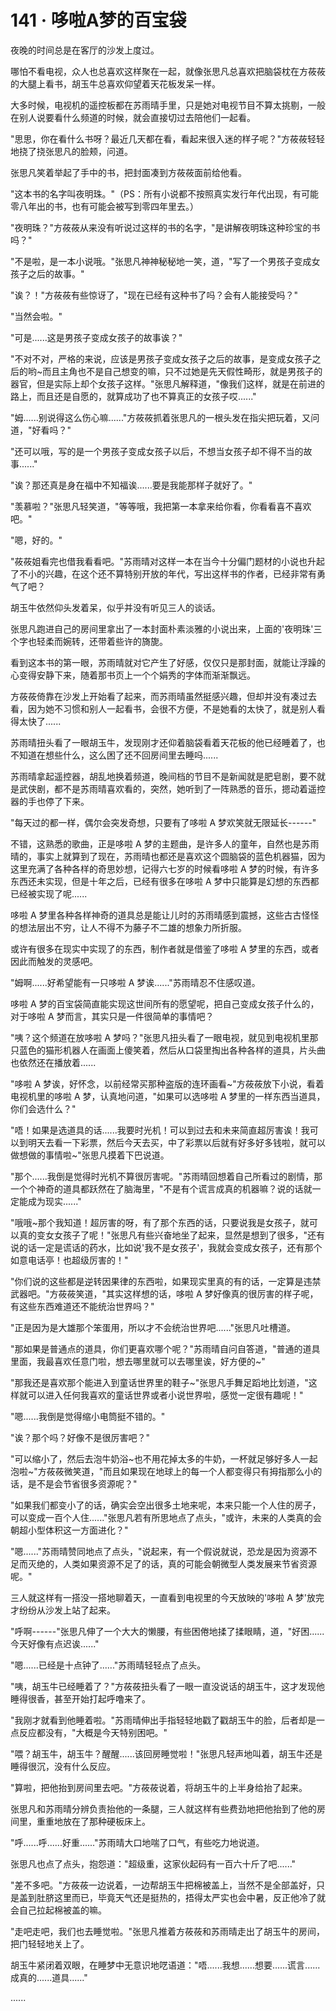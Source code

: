 <link rel="stylesheet" href="../styles/text.css" />
<h1>141 · 哆啦A梦的百宝袋</h1>

夜晚的时间总是在客厅的沙发上度过。

哪怕不看电视，众人也总喜欢这样聚在一起，就像张思凡总喜欢把脑袋枕在方莜莜的大腿上看书，胡玉牛总喜欢仰望着天花板发呆一样。

大多时候，电视机的遥控板都在苏雨晴手里，只是她对电视节目不算太挑剔，一般在别人说要看什么频道的时候，就会直接切过去陪他们一起看。

"思思，你在看什么书呀？最近几天都在看，看起来很入迷的样子呢？"方莜莜轻轻地挠了挠张思凡的脸颊，问道。

张思凡笑着举起了手中的书，把封面凑到方莜莜面前给他看。

"这本书的名字叫夜明珠。"（PS：所有小说都不按照真实发行年代出现，有可能零八年出的书，也有可能会被写到零四年里去。）

"夜明珠？"方莜莜从来没有听说过这样的书的名字，"是讲解夜明珠这种珍宝的书吗？"

"不是啦，是一本小说哦。"张思凡神神秘秘地一笑，道，"写了一个男孩子变成女孩子之后的故事。"

"诶？！"方莜莜有些惊讶了，"现在已经有这种书了吗？会有人能接受吗？"

"当然会啦。"

"可是......这是男孩子变成女孩子的故事诶？"

"不对不对，严格的来说，应该是男孩子变成女孩子之后的故事，是变成女孩子之后的哟\~而且主角也不是自己想变的嘛，只不过她是先天假性畸形，就是男孩子的器官，但是实际上却个女孩子这样。"张思凡解释道，"像我们这样，就是在前进的路上，而且还是自愿的，就算成功了也不算真正的女孩子哎......"

"姆......别说得这么伤心嘛......"方莜莜抓着张思凡的一根头发在指尖把玩着，又问道，"好看吗？"

"还可以哦，写的是一个男孩子变成女孩子以后，不想当女孩子却不得不当的故事......"

"诶？那还真是身在福中不知福诶......要是我能那样子就好了。"

"羡慕啦？"张思凡轻笑道，"等等哦，我把第一本拿来给你看，你看看喜不喜欢吧。"

"嗯，好的。"

"莜莜姐看完也借我看看吧。"苏雨晴对这样一本在当今十分偏门题材的小说也升起了不小的兴趣，在这个还不算特别开放的年代，写出这样书的作者，已经非常有勇气了吧？

胡玉牛依然仰头发着呆，似乎并没有听见三人的谈话。

张思凡跑进自己的房间里拿出了一本封面朴素淡雅的小说出来，上面的'夜明珠'三个字也轻柔而婉转，还带着些许的旖旎。

看到这本书的第一眼，苏雨晴就对它产生了好感，仅仅只是那封面，就能让浮躁的心变得安静下来，随着那书页上一个个娟秀的字体而渐渐飘远。

方莜莜倚靠在沙发上开始看了起来，而苏雨晴虽然挺感兴趣，但却并没有凑过去看，因为她不习惯和别人一起看书，会很不方便，不是她看的太快了，就是别人看得太快了......

苏雨晴扭头看了一眼胡玉牛，发现刚才还仰着脑袋看着天花板的他已经睡着了，也不知道在想些什么，这么困了还不回房间里去睡吗......

苏雨晴拿起遥控器，胡乱地换着频道，晚间档的节目不是新闻就是肥皂剧，要不就是武侠剧，都不是苏雨晴喜欢看的，突然，她听到了一阵熟悉的音乐，摁动着遥控器的手也停了下来。

"每天过的都一样，偶尔会突发奇想，只要有了哆啦 A 梦欢笑就无限延长------"

不错，这熟悉的歌曲，正是哆啦 A 梦的主题曲，是许多人的童年，自然也是苏雨晴的，事实上就算到了现在，苏雨晴也都还是喜欢这个圆脑袋的蓝色机器猫，因为这里充满了各种各样的奇思妙想，记得六七岁的时候看哆啦 A 梦的时候，有许多东西还未实现，但是十年之后，已经有很多在哆啦 A 梦中只能算是幻想的东西都已经被实现了呢......

哆啦 A 梦里各种各样神奇的道具总是能让儿时的苏雨晴感到震撼，这些古古怪怪的想法层出不穷，让人不得不为藤子不二雄的想象力所折服。

或许有很多在现实中实现了的东西，制作者就是借鉴了哆啦 A 梦里的东西，或者因此而触发的灵感吧。

"姆啊......好希望能有一只哆啦 A 梦诶......"苏雨晴忍不住感叹道。

哆啦 A 梦的百宝袋简直能实现这世间所有的愿望呢，把自己变成女孩子什么的，对于哆啦 A 梦而言，其实只是一件很简单的事情吧？

"咦？这个频道在放哆啦 A 梦吗？"张思凡扭头看了一眼电视，就见到电视机里那只蓝色的猫形机器人在画面上傻笑着，然后从口袋里掏出各种各样的道具，片头曲也依然还在播放着......

"哆啦 A 梦诶，好怀念，以前经常买那种盗版的连环画看\~"方莜莜放下小说，看着电视机里的哆啦 A 梦，认真地问道，"如果可以选哆啦 A 梦里的一样东西当道具，你们会选什么？"

"唔！如果是选道具的话......我要时光机！可以到过去和未来简直超厉害诶！我可以到明天去看一下彩票，然后今天去买，中了彩票以后就有好多好多钱啦，就可以做想做的事情啦\~"张思凡摸着下巴说道。

"那个......我倒是觉得时光机不算很厉害呢。"苏雨晴回想着自己所看过的剧情，那一个个神奇的道具都跃然在了脑海里，"不是有个谎言成真的机器嘛？说的话就一定能成为现实......"

"哦哦\~那个我知道！超厉害的呀，有了那个东西的话，只要说我是女孩子，就可以真的变女女孩子了呢！"张思凡有些兴奋地坐了起来，显然是想到了很多，"还有说的话一定是谎话的药水，比如说'我不是女孩子'，我就会变成女孩子，还有那个如意电话亭！也超级厉害的！"

"你们说的这些都是逆转因果律的东西啦，如果现实里真的有的话，一定算是违禁武器吧。"方莜莜笑道，"其实这样想的话，哆啦 A 梦好像真的很厉害的样子呢，有这些东西难道还不能统治世界吗？"

"正是因为是大雄那个笨蛋用，所以才不会统治世界吧......"张思凡吐槽道。

"那如果是普通点的道具，你们更喜欢哪个呢？"苏雨晴自问自答道，"普通的道具里面，我最喜欢任意门啦，想去哪里就可以去哪里诶，好方便的\~"

"那我还是喜欢那个能进入到童话世界里的鞋子\~"张思凡手舞足蹈地比划道，"这样就可以进入任何我喜欢的童话世界或者小说世界啦，感觉一定很有趣呢！"

"嗯......我倒是觉得缩小电筒挺不错的。"

"诶？那个吗？好像不是很厉害吧？"

"可以缩小了，然后去泡牛奶浴\~也不用花掉太多的牛奶，一杯就足够好多人一起泡啦\~"方莜莜微笑道，"而且如果现在地球上的每一个人都变得只有拇指那么小的话，是不是会节省很多资源呢？"

"如果我们都变小了的话，确实会空出很多土地来呢，本来只能一个人住的房子，可以变成一百个人住......"张思凡若有所思地点了点头，"或许，未来的人类真的会朝超小型体积这一方面进化？"

"嗯......"苏雨晴赞同地点了点头，"说起来，有一个假说就说，恐龙是因为资源不足而灭绝的，人类如果资源不足了的话，真的可能会朝微型人类发展来节省资源呢。"

三人就这样有一搭没一搭地聊着天，一直看到电视里的今天放映的'哆啦 A 梦'放完才纷纷从沙发上站了起来。

"呼啊------"张思凡伸了一个大大的懒腰，有些困倦地揉了揉眼睛，道，"好困......今天好像有点迟诶......"

"嗯......已经是十点钟了......"苏雨晴轻轻点了点头。

"咦，胡玉牛已经睡着了？"方莜莜扭头看了一眼一直没说话的胡玉牛，这才发现他睡得很香，甚至开始打起呼噜来了。

"我刚才就看到他睡着啦。"苏雨晴伸出手指轻轻地戳了戳胡玉牛的脸，后者却是一点反应都没有，"大概是今天特别困吧。"

"喂？胡玉牛，胡玉牛？醒醒......该回房睡觉啦！"张思凡轻声地叫着，胡玉牛还是睡得很沉，没有什么反应。

"算啦，把他抬到房间里去吧。"方莜莜说着，将胡玉牛的上半身给抬了起来。

张思凡和苏雨晴分辨负责抬他的一条腿，三人就这样有些费劲地把他抬到了他的房间里，重重地放在了那种硬板床上。

"呼......呼......好重......"苏雨晴大口地喘了口气，有些吃力地说道。

张思凡也点了点头，抱怨道："超级重，这家伙起码有一百六十斤了吧......"

"差不多吧。"方莜莜一边说着，一边帮胡玉牛把棉被盖上，当然不是全部盖好，只是盖到肚脐这里而已，毕竟天气还是挺热的，捂得太严实也会中暑，反正他冷了就会自己拉起棉被盖的嘛。

"走吧走吧，我们也去睡觉啦。"张思凡推着方莜莜和苏雨晴走出了胡玉牛的房间，把门轻轻地关上了。

胡玉牛紧闭着双眼，在睡梦中无意识地呓语道："唔......我想......想要......谎言......成真的......道具......"

......
